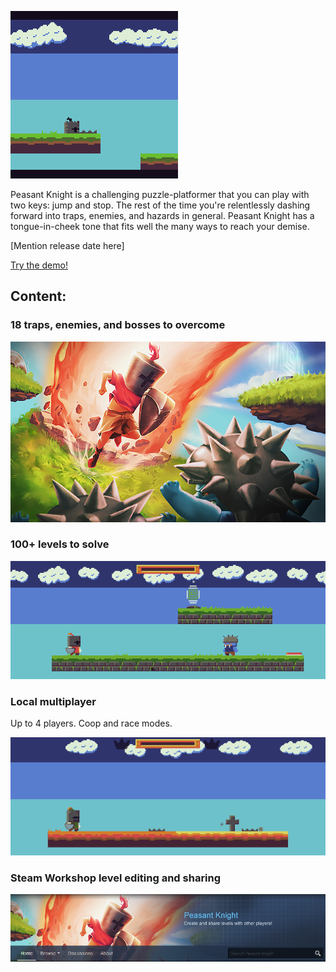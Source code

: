 ![](media/preview2.gif)

Peasant Knight is a challenging puzzle-platformer that you can play with two keys: jump and stop. The rest of the time you're relentlessly dashing forward into traps, enemies, and hazards in general. Peasant Knight has a tongue-in-cheek tone that fits well the many ways to reach your demise.

[Mention release date here]

[Try the demo!](http://insertlink.todo)

## Content:
### 18 traps, enemies, and bosses to overcome
![](media/poster.png)

### 100+ levels to solve
![](media/primed_subs.gif)

### Local multiplayer
Up to 4 players. Coop and race modes.

![](media/multi2.gif)

### Steam Workshop level editing and sharing
![](media/workshop.png)
